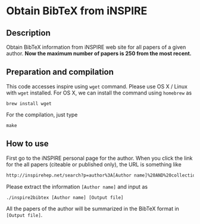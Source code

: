 # Obtain BibTeX from iNSPIRE #

## Description ##

Obtain BibTeX information from iNSPIRE web site for all papers of a given author.
**Now the maximum number of papers is 250 from the most recent.**

## Preparation and compilation ##

This code accesses inspire using `wget` command.
Please use OS X / Linux with `wget` installed.
For OS X, we can install the command using `homebrew` as

``` shell
brew install wget
```

For the compilation, just type

``` shell
make
```

## How to use ##

First go to the iNSPIRE personal page for the author.
When you click the link for the all papers (citeable or published only), the URL is something like

``` html
http://inspirehep.net/search?p=author%3A[Author name]%20AND%20collection%3Aciteable
```

Please extract the information `[Author name]` and input as

``` shell
./inspire2bibtex [Author name] [Output file]
```

All the papers of the author will be summarized in the BibTeX format in `[Output file]`.
